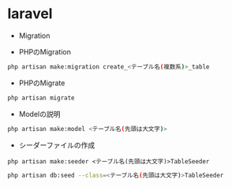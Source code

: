 # laravel

- Migration

- PHPのMigration

```sh
php artisan make:migration create_<テーブル名(複数系)>_table
```

- PHPのMigrate

```sh
php artisan migrate
```

- Modelの説明

```sh
php artisan make:model <テーブル名(先頭は大文字)>
```

- シーダーファイルの作成

```
php artisan make:seeder <テーブル名(先頭は大文字)>TableSeeder
```

```sh
php artisan db:seed --class=<テーブル名(先頭は大文字)>TableSeeder
```